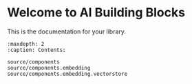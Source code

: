 # Welcome to AI Building Blocks

This is the documentation for your library.

```{toctree}
:maxdepth: 2
:caption: Contents:

source/components
source/components.embedding
source/components.embedding.vectorstore
